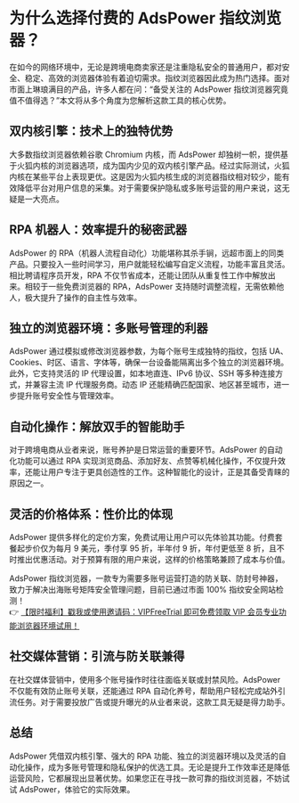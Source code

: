 # 为什么选择付费的 AdsPower 指纹浏览器？

在如今的网络环境中，无论是跨境电商卖家还是注重隐私安全的普通用户，都对安全、稳定、高效的浏览器体验有着迫切需求。指纹浏览器因此成为热门选择。面对市面上琳琅满目的产品，许多人都在问：“备受关注的 AdsPower 指纹浏览器究竟值不值得选？”本文将从多个角度为您解析这款工具的核心优势。

## 双内核引擎：技术上的独特优势

大多数指纹浏览器依赖谷歌 Chromium 内核，而 AdsPower 却独树一帜，提供基于火狐内核的浏览器选项，成为国内少见的双内核引擎产品。经过实际测试，火狐内核在某些平台上表现更优。这是因为火狐内核生成的浏览器指纹相对较少，能有效降低平台对用户信息的采集。对于需要保护隐私或多账号运营的用户来说，这无疑是一大亮点。

## RPA 机器人：效率提升的秘密武器

AdsPower 的 RPA（机器人流程自动化）功能堪称其杀手锏，远超市面上的同类产品。只要投入一些时间学习，用户就能轻松编写自定义流程，功能丰富且灵活。相比聘请程序员开发，RPA 不仅节省成本，还能让团队从重复性工作中解放出来。相较于一些免费浏览器的 RPA，AdsPower 支持随时调整流程，无需依赖他人，极大提升了操作的自主性与效率。

## 独立的浏览器环境：多账号管理的利器

AdsPower 通过模拟或修改浏览器参数，为每个账号生成独特的指纹，包括 UA、Cookies、时区、语言、字体等，确保一台设备能隔离出多个独立的浏览器环境。此外，它支持灵活的 IP 代理设置，如本地直连、IPv6 协议、SSH 等多种连接方式，并兼容主流 IP 代理服务商。动态 IP 还能精确匹配国家、地区甚至城市，进一步提升账号安全性与管理效率。

## 自动化操作：解放双手的智能助手

对于跨境电商从业者来说，账号养护是日常运营的重要环节。AdsPower 的自动化功能可以通过 RPA 实现浏览商品、添加好友、点赞等机械化操作，不仅提升效率，还能让用户专注于更具创造性的工作。这种智能化的设计，正是其备受青睐的原因之一。

## 灵活的价格体系：性价比的体现

AdsPower 提供多样化的定价方案，免费试用让用户可以先体验其功能。付费套餐起步价仅为每月 9 美元，季付享 95 折，半年付 9 折，年付更低至 8 折，且不时推出优惠活动。对于预算有限的用户来说，这样的价格策略兼顾了成本与价值。

AdsPower 指纹浏览器，一款专为需要多账号运营打造的防关联、防封号神器，致力于解决出海账号矩阵安全管理问题，目前已通过市面 100% 指纹安全网站检测！  
👉 [【限时福利】戳我或使用邀请码：VIPFreeTrial 即可免费领取 VIP 会员专业功能浏览器环境试用！](https://bit.ly/adspower_free)

## 社交媒体营销：引流与防关联兼得

在社交媒体营销中，使用多个账号操作时往往面临关联或封禁风险。AdsPower 不仅能有效防止账号关联，还能通过 RPA 自动化养号，帮助用户轻松完成站外引流任务。对于需要投放广告或提升曝光的从业者来说，这款工具无疑是得力助手。

## 总结

AdsPower 凭借双内核引擎、强大的 RPA 功能、独立的浏览器环境以及灵活的自动化操作，成为多账号管理和隐私保护的优选工具。无论是提升工作效率还是降低运营风险，它都展现出显著优势。如果您正在寻找一款可靠的指纹浏览器，不妨试试 AdsPower，体验它的实际效果。
